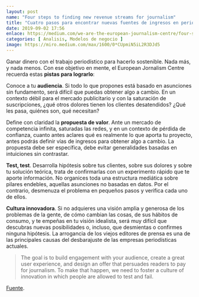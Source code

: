 ```yaml
---
layout: post
name: "Four steps to finding new revenue streams for journalism"
title: "Cuatro pasos para encontrar nuevas fuentes de ingresos en periodismo"
date: 2019-09-02 17:56
enlace: https://medium.com/we-are-the-european-journalism-centre/four-steps-to-finding-new-revenue-streams-for-journalism-62addd190276
categories: [ Analisis, Modelos de negocio ]
image: https://miro.medium.com/max/1600/0*CUpmiN5iL2R3DJd5
---
```

Ganar dinero con el trabajo periodístico para hacerlo sostenible. Nada más, y nada menos. Con ese objetivo en mente, el European Jornalism Centre recuerda estas **pistas para lograrlo**:

Conoce a tu **audiencia**. Si todo lo que propones está basado en asunciones sin fundamento, será difícil que puedas obtener algo a cambio. En un contexto débil para el mercado publicitario y con la saturación de suscripciones, ¿qué otros dolores tienen los clientes desatendidos? ¿Qué les pasa, quiénes son, qué necesitan? 

Define con claridad la **propuesta de valor**. Ante un mercado de competencia infinita, saturadas las redes, y en un contexto de pérdida de confianza, cuanto antes aclares qué es realmente lo que aporta tu proyecto, antes podrás definir vías de ingresos para obtener algo a cambio. La propuesta debe ser específica, debe evitar generalidades basadas en intuiciones sin contrastar.

**Test, test**. Desarrolla hipótesis sobre tus clientes, sobre sus dolores y sobre tu solución teórica, trata de confirmarlas con un experimento rápido que te aporte información. No organices toda una estructura mediática sobre pilares endebles, aquellas asunciones no basadas en datos. Por el contrario, desmenuza el problema en pequeños pasos y verifica cada uno de ellos. 

**Cultura innovadora**. Si no adquieres una visión amplia y generosa de los problemas de la gente, de cómo cambian las cosas, de sus hábitos de consumo, y te empeñas en tu visión idealista, será muy difícil que descubras nuevas posibilidades o, incluso, que desmientas o confirmes ninguna hipótesis. La arrogancia de los viejos editores de prensa es una de las principales causas del desbarajuste de las empresas periodísticas actuales. 

> The goal is to build engagement with your audience, create a great user experience, and design an offer that persuades readers to pay for journalism. To make that happen, we need to foster a culture of innovation in which people are allowed to test and fail.

[Fuente](https://medium.com/we-are-the-european-journalism-centre/four-steps-to-finding-new-revenue-streams-for-journalism-62addd190276).

